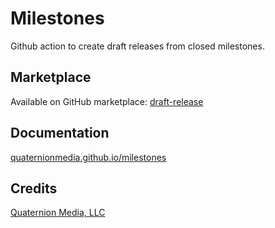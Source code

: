 # Milestones

Github action to create draft releases from closed milestones.

## Marketplace

Available on GitHub marketplace: [draft-release](https://github.com/marketplace/actions/draft-release)

## Documentation

[quaternionmedia.github.io/milestones](https://quaternionmedia.github.io/milestones/)

## Credits

[Quaternion Media, LLC](https://quaternion.media)
